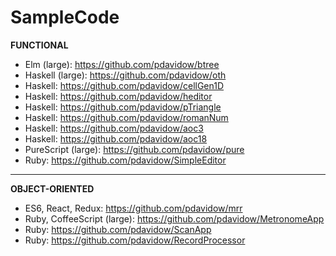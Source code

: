 # SampleCode

**FUNCTIONAL**
* Elm (large): https://github.com/pdavidow/btree
* Haskell (large): https://github.com/pdavidow/oth
* Haskell: https://github.com/pdavidow/cellGen1D
* Haskell: https://github.com/pdavidow/heditor
* Haskell: https://github.com/pdavidow/pTriangle
* Haskell: https://github.com/pdavidow/romanNum
* Haskell: https://github.com/pdavidow/aoc3
* Haskell: https://github.com/pdavidow/aoc18
* PureScript (large): https://github.com/pdavidow/pure
* Ruby: https://github.com/pdavidow/SimpleEditor

---

**OBJECT-ORIENTED**
* ES6, React, Redux: https://github.com/pdavidow/mrr
* Ruby, CoffeeScript (large): https://github.com/pdavidow/MetronomeApp
* Ruby: https://github.com/pdavidow/ScanApp
* Ruby: https://github.com/pdavidow/RecordProcessor

